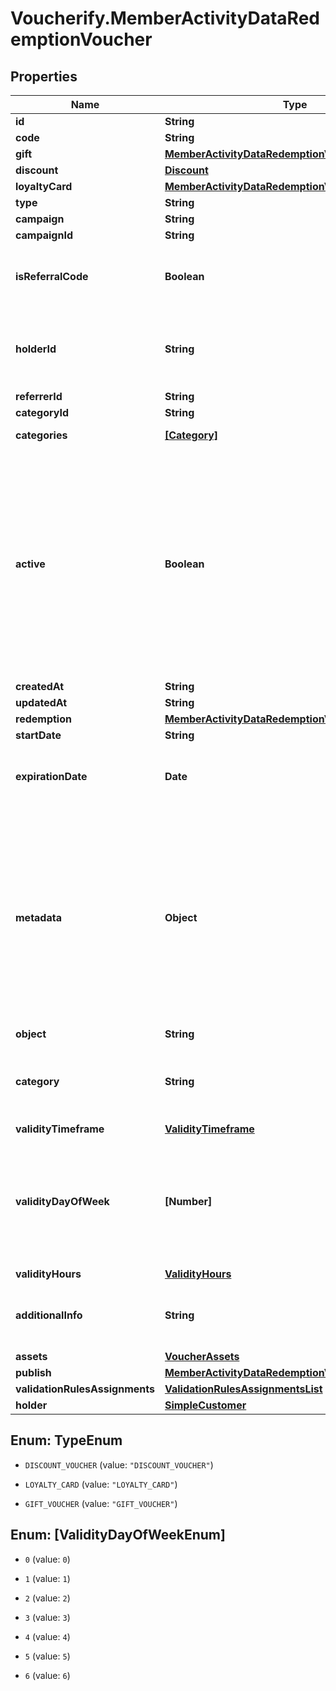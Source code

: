 # Voucherify.MemberActivityDataRedemptionVoucher

## Properties

Name | Type | Description | Notes
------------ | ------------- | ------------- | -------------
**id** | **String** |  | [optional] 
**code** | **String** |  | [optional] 
**gift** | [**MemberActivityDataRedemptionVoucherGift**](MemberActivityDataRedemptionVoucherGift.md) |  | [optional] 
**discount** | [**Discount**](Discount.md) |  | [optional] 
**loyaltyCard** | [**MemberActivityDataRedemptionVoucherLoyaltyCard**](MemberActivityDataRedemptionVoucherLoyaltyCard.md) |  | [optional] 
**type** | **String** |  | [optional] 
**campaign** | **String** |  | [optional] 
**campaignId** | **String** |  | [optional] 
**isReferralCode** | **Boolean** | Flag indicating whether this voucher is a referral code; &#x60;true&#x60; for campaign type &#x60;REFERRAL_PROGRAM&#x60;. | [optional] 
**holderId** | **String** | Unique customer identifier of the redeemable holder. It equals to the customer ID assigned by Voucherify. | [optional] 
**referrerId** | **String** |  | [optional] 
**categoryId** | **String** |  | [optional] 
**categories** | [**[Category]**](Category.md) | Contains details about the category. | [optional] 
**active** | **Boolean** | Shows whether the voucher is on or off. &#x60;true&#x60; indicates an *active* voucher and &#x60;false&#x60; indicates an *inactive* voucher. and A flag to toggle the voucher on or off. You can disable a voucher even though it&#39;s within the active period defined by the &#x60;start_date&#x60; and &#x60;expiration_date&#x60;.    - &#x60;true&#x60; indicates an *active* voucher - &#x60;false&#x60; indicates an *inactive* voucher | [optional] 
**createdAt** | **String** |  | [optional] 
**updatedAt** | **String** |  | [optional] 
**redemption** | [**MemberActivityDataRedemptionVoucherRedemption**](MemberActivityDataRedemptionVoucherRedemption.md) |  | [optional] 
**startDate** | **String** |  | [optional] 
**expirationDate** | **Date** | Expiration timestamp defines when the code expires in ISO 8601 format.  Voucher is *inactive after* this date. | [optional] 
**metadata** | **Object** | A set of custom key/value pairs that you can attach to a voucher. The metadata object stores all custom attributes assigned to the voucher. and The metadata object stores all custom attributes assigned to the code. A set of key/value pairs that you can attach to a voucher object. It can be useful for storing additional information about the voucher in a structured format. | [optional] 
**object** | **String** |  | [optional] 
**category** | **String** | Tag defining the category that this voucher belongs to. Useful when listing vouchers using the List Vouchers endpoint. | [optional] 
**validityTimeframe** | [**ValidityTimeframe**](ValidityTimeframe.md) |  | [optional] 
**validityDayOfWeek** | **[Number]** | Integer array corresponding to the particular days of the week in which the voucher is valid.  - &#x60;0&#x60; Sunday - &#x60;1&#x60; Monday - &#x60;2&#x60; Tuesday - &#x60;3&#x60; Wednesday - &#x60;4&#x60; Thursday - &#x60;5&#x60; Friday - &#x60;6&#x60; Saturday | [optional] 
**validityHours** | [**ValidityHours**](ValidityHours.md) |  | [optional] 
**additionalInfo** | **String** | An optional field to keep any extra textual information about the code such as a code description and details. | [optional] 
**assets** | [**VoucherAssets**](VoucherAssets.md) |  | [optional] 
**publish** | [**MemberActivityDataRedemptionVoucherPublish**](MemberActivityDataRedemptionVoucherPublish.md) |  | [optional] 
**validationRulesAssignments** | [**ValidationRulesAssignmentsList**](ValidationRulesAssignmentsList.md) |  | [optional] 
**holder** | [**SimpleCustomer**](SimpleCustomer.md) |  | [optional] 



## Enum: TypeEnum


* `DISCOUNT_VOUCHER` (value: `"DISCOUNT_VOUCHER"`)

* `LOYALTY_CARD` (value: `"LOYALTY_CARD"`)

* `GIFT_VOUCHER` (value: `"GIFT_VOUCHER"`)





## Enum: [ValidityDayOfWeekEnum]


* `0` (value: `0`)

* `1` (value: `1`)

* `2` (value: `2`)

* `3` (value: `3`)

* `4` (value: `4`)

* `5` (value: `5`)

* `6` (value: `6`)




